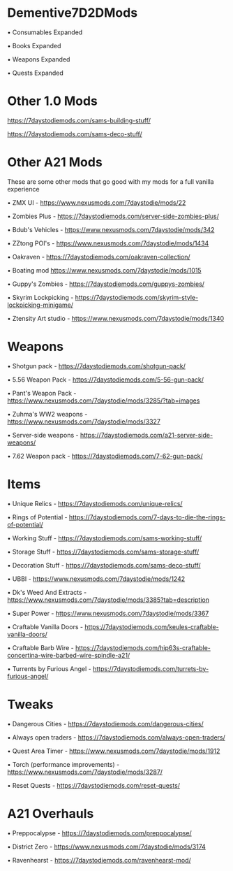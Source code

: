 # Dementive7D2DMods

• Consumables Expanded

• Books Expanded

• Weapons Expanded

• Quests Expanded

# Other 1.0 Mods

https://7daystodiemods.com/sams-building-stuff/

https://7daystodiemods.com/sams-deco-stuff/


# Other A21 Mods

These are some other mods that go good with my mods for a full vanilla experience

• ZMX UI - https://www.nexusmods.com/7daystodie/mods/22

• Zombies Plus - https://7daystodiemods.com/server-side-zombies-plus/

• Bdub's Vehicles - https://www.nexusmods.com/7daystodie/mods/342

• ZZtong POI's - https://www.nexusmods.com/7daystodie/mods/1434

• Oakraven - https://7daystodiemods.com/oakraven-collection/

• Boating mod https://www.nexusmods.com/7daystodie/mods/1015

• Guppy's Zombies - https://7daystodiemods.com/guppys-zombies/

• Skyrim Lockpicking - https://7daystodiemods.com/skyrim-style-lockpicking-minigame/

• Ztensity Art studio - https://www.nexusmods.com/7daystodie/mods/1340

# Weapons

• Shotgun pack - https://7daystodiemods.com/shotgun-pack/

• 5.56 Weapon Pack - https://7daystodiemods.com/5-56-gun-pack/

• Pant's Weapon Pack - https://www.nexusmods.com/7daystodie/mods/3285/?tab=images

• Zuhma's WW2 weapons - https://www.nexusmods.com/7daystodie/mods/3327

• Server-side weapons - https://7daystodiemods.com/a21-server-side-weapons/

• 7.62 Weapon pack - https://7daystodiemods.com/7-62-gun-pack/


# Items

• Unique Relics - https://7daystodiemods.com/unique-relics/

• Rings of Potential - https://7daystodiemods.com/7-days-to-die-the-rings-of-potential/

• Working Stuff - https://7daystodiemods.com/sams-working-stuff/

• Storage Stuff - https://7daystodiemods.com/sams-storage-stuff/

• Decoration Stuff - https://7daystodiemods.com/sams-deco-stuff/

• UBBI - https://www.nexusmods.com/7daystodie/mods/1242

• Dk's Weed And Extracts - https://www.nexusmods.com/7daystodie/mods/3385?tab=description

• Super Power - https://www.nexusmods.com/7daystodie/mods/3367

• Craftable Vanilla Doors - https://7daystodiemods.com/keules-craftable-vanilla-doors/

• Craftable Barb Wire - https://7daystodiemods.com/hip63s-craftable-concertina-wire-barbed-wire-spindle-a21/

• Turrents by Furious Angel - https://7daystodiemods.com/turrets-by-furious-angel/

# Tweaks

• Dangerous Cities - https://7daystodiemods.com/dangerous-cities/

• Always open traders - https://7daystodiemods.com/always-open-traders/

• Quest Area Timer - https://www.nexusmods.com/7daystodie/mods/1912

• Torch (performance improvements) - https://www.nexusmods.com/7daystodie/mods/3287/

• Reset Quests - https://7daystodiemods.com/reset-quests/

# A21 Overhauls

• Preppocalypse - https://7daystodiemods.com/preppocalypse/

• District Zero - https://www.nexusmods.com/7daystodie/mods/3174

• Ravenhearst - https://7daystodiemods.com/ravenhearst-mod/